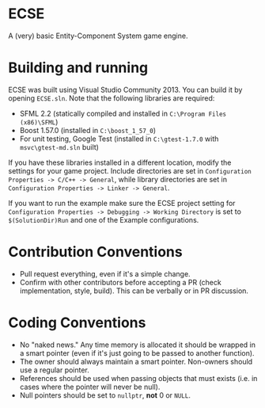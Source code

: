 ECSE
====
A (very) basic Entity-Component System game engine.

Building and running
====================
ECSE was built using Visual Studio Community 2013. You can build it by
opening `ECSE.sln`.
Note that the following libraries are required:

- SFML 2.2 (statically compiled and installed in `C:\Program Files (x86)\SFML`)
- Boost 1.57.0 (installed in `C:\boost_1_57_0`)
- For unit testing, Google Test (installed in `C:\gtest-1.7.0` with `msvc\gtest-md.sln` built)

If you have these libraries installed in a different location, modify the
settings for your game project. Include directories are set in
`Configuration Properties -> C/C++ -> General`, while library directories
are set in `Configuration Properties -> Linker -> General`.

If you want to run the example make sure the ECSE project setting for
`Configuration Properties -> Debugging -> Working Directory` is set to
`$(SolutionDir)Run` and one of the Example configurations.

Contribution Conventions
========================
* Pull request everything, even if it's a simple change.
* Confirm with other contributors before accepting a PR (check implementation, style, build). This can be verbally or in PR discussion.

Coding Conventions
==================
* No "naked news." Any time memory is allocated it should be wrapped in a smart pointer (even if it's just going to be passed to another function).
* The owner should always maintain a smart pointer. Non-owners should use a regular pointer.
* References should be used when passing objects that must exists (i.e. in cases where the pointer will never be null).
* Null pointers should be set to `nullptr`, **not** 0 or `NULL`.